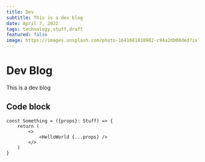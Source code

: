 ```yaml
---
title: Dev
subtitle: This is a dev blog
date: April 7, 2022
tags: technology,stuff,draft
featured: false
image: https://images.unsplash.com/photo-1641681810982-c94a2db08ded?ixlib=rb-1.2.1&ixid=MnwxMjA3fDB8MHx0b3BpYy1mZWVkfDE2fHJuU0tESHd3WVVrfHxlbnwwfHx8fA%3D%3D&auto=format&fit=crop&w=900&q=60
---
```


# Dev Blog

This is a dev blog

## Code block

```tsx
const Something = ({props}: Stuff) => {
    return (
        <>
            <HelloWorld {...props} />
        </>
    )
}
```
